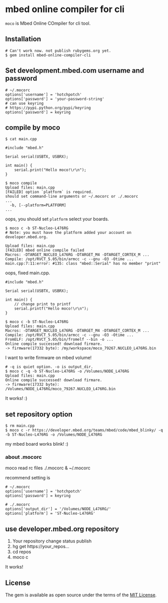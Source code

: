 # mbed online compiler for cli

```moco``` is Mbed Online COmpiler for cli tool.

## Installation

```
# Can't work now. not publish rubygems.org yet.
$ gem install mbed-online-compiler-cli
```

## Set development.mbed.com username and password

```
# ~/.mocorc
options['username'] = 'hotchpotch'
options['password'] = 'your-password-string'
# can use keyring
# https://pypi.python.org/pypi/keyring
options['password'] = keyring
```

## compile by moco


```
$ cat main.cpp

#include "mbed.h"

Serial serial(USBTX, USBRX);

int main() {
    serial.print("Hello moco!\r\n");
}

$ moco compile
Upload files: main.cpp
[FAILED] option `platform` is required.
should set command-line arguments or ~/.mocorc or ./.mocorc
...
  -b, [--platform=PLATFORM]
...
```

oops, you should set `platform` select your boards.


```
$ moco c -b ST-Nucleo-L476RG
# Note: you must have the platform added your account on developer.mbed.org.
```

```
Upload files: main.cpp
[FAILED] mbed online compile failed
Macros: -DTARGET_NUCLEO_L476RG -DTARGET_M4 -DTARGET_CORTEX_M ...
Compile: /opt/RVCT_5.05/bin/armcc -c --gnu -O3 -Otime ...
main.cpp:7:11:error: #135: class "mbed::Serial" has no member "print"
```

oops, fixed main.cpp.

```
#include "mbed.h"

Serial serial(USBTX, USBRX);

int main() {
    // change print to printf
    serial.printf("Hello moco!\r\n");
}
```

```
$ moco c -b ST-Nucleo-L476RG
Upload files: main.cpp
Macros: -DTARGET_NUCLEO_L476RG -DTARGET_M4 -DTARGET_CORTEX_M ...
Compile: /opt/RVCT_5.05/bin/armcc -c --gnu -O3 -Otime ...
FromELF: /opt/RVCT_5.05/bin/fromelf --bin -o ...
Online compile successed! download firmare.
-> firmware(17332 byte): /my/workspace/moco_79267.NUCLEO_L476RG.bin
```

I want to write firmware on mbed volume!

```
# -q is quiet option. -o is output_dir.
$ moco c -q -b ST-Nucleo-L476RG -o /Volumes/NODE_L476RG
Upload files: main.cpp
Online compile successed! download firmare.
-> firmware(17332 byte): /Volumes/NODE_L476RG/moco_79267.NUCLEO_L476RG.bin
```

It works! :)

## set repository option

```
$ rm main.cpp
$ moco c -r https://developer.mbed.org/teams/mbed/code/mbed_blinky/ -q -b ST-Nucleo-L476RG -o /Volumes/NODE_L476RG
```

my mbed board works blink! :)

### about .mocorc

moco read rc files ./.mocorc & ~/.mocorc

recommend setting is

```
# ~/.mocorc
options['username'] = 'hotchpotch'
options['password'] = keyring
```

```
# ./.mocorc
options['output_dir'] = '/Volumes/NODE_L476RG/'
options['platform'] = 'ST-Nucleo-L476RG'
```

## use developer.mbed.org repository

1. Your repository change status publish
2. hg get https://your_repos...
3. cd repos
4. moco c

It works!

## License

The gem is available as open source under the terms of the [MIT License](http://opensource.org/licenses/MIT).

